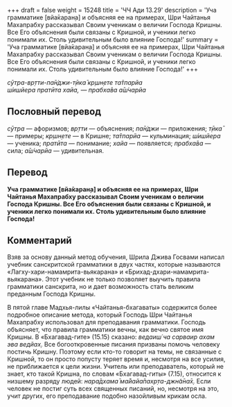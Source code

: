 +++
draft = false
weight = 15248
title = 'ЧЧ Ади 13.29'
description = 'Уча грамматике [вйа̄каран̣а] и объясняя ее на примерах, Шри Чайтанья Махапрабху рассказывал Своим ученикам о величии Господа Кришны. Все Его объяснения были связаны с Кришной, и ученики легко понимали их. Столь удивительным было влияние Господа!'
summary = 'Уча грамматике [вйа̄каран̣а] и объясняя ее на примерах, Шри Чайтанья Махапрабху рассказывал Своим ученикам о величии Господа Кришны. Все Его объяснения были связаны с Кришной, и ученики легко понимали их. Столь удивительным было влияние Господа!'
+++

_сӯтра-вр̣тти-па̄н̇джи-т̣ӣка̄ кр̣шн̣ете та̄тпарйа  
ш́ишйера пратӣта хайа, — прабха̄ва а̄ш́чарйа_

## Пословный перевод

_сӯтра_ — афоризмов; _вр̣тти_ — объяснения; _па̄н̇джи_ — приложения; _т̣ӣка̄_ — примеры; _кр̣шн̣ете_ — в Кришне; _та̄тпарйа_ — кульминация; _ш́ишйера_ — ученика; _пратӣта_ — понимание; _хайа_ — появляется; _прабха̄ва_ — сила; _а̄ш́чарйа_ — удивительная.

## Перевод

**Уча грамматике \[вйа̄каран̣а\] и объясняя ее на примерах, Шри Чайтанья Махапрабху рассказывал Своим ученикам о величии Господа Кришны. Все Его объяснения были связаны с Кришной, и ученики легко понимали их. Столь удивительным было влияние Господа!**

## Комментарий

Взяв за основу данный метод обучения, Шрила Джива Госвами написал учебник санскритской грамматики в двух частях, которые называются «Лагху-хари-намамрита-вьякарана» и «Брихад-дхари-намамрита-вьякарана». Этот учебник не только позволяет выучить правила грамматики санскрита, но и дает возможность стать великим преданным Господа Кришны.

В пятой главе Мадхья-лилы «Чайтанья-бхагаваты» содержится более подробное описание метода, который Господь Шри Чайтанья Махапрабху использовал для преподавания грамматики. Господь объясняет, что правила грамматики вечны, как вечно святое имя Кришны. В «Бхагавад-гите» (15.15) сказано: _ведаиш́ ча сарваир ахам эва ведйах̣_. Все богооткровенные писания призваны помочь человеку постичь Кришну. Поэтому если кто-то говорит на темы, не связанные с Кришной, то он просто попусту теряет время и, несмотря на все усилия, не приближается к цели жизни. Учитель или преподаватель, который не знает, кто такой Кришна, по словам «Бхагавад-гиты» (7.15), относится к низшему разряду людей: _нара̄дхама̄ ма̄йайа̄пахр̣та-джн̃а̄на̄х̣._ Если человек не постиг суть всех священных писаний, но, несмотря на это, учит других, его преподавание подобно назойливым крикам осла.
